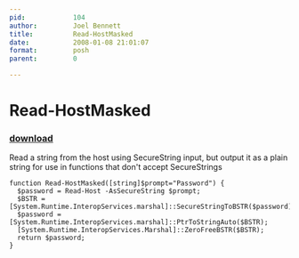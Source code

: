 ```yaml
---
pid:            104
author:         Joel Bennett
title:          Read-HostMasked
date:           2008-01-08 21:01:07
format:         posh
parent:         0

---
```


# Read-HostMasked

### [download](Scripts\104.ps1)

Read a string from the host using SecureString input, but output it as a plain string for use in functions that don't accept SecureStrings

```posh
function Read-HostMasked([string]$prompt="Password") {
  $password = Read-Host -AsSecureString $prompt; 
  $BSTR = [System.Runtime.InteropServices.marshal]::SecureStringToBSTR($password);
  $password = [System.Runtime.InteropServices.marshal]::PtrToStringAuto($BSTR);
  [System.Runtime.InteropServices.Marshal]::ZeroFreeBSTR($BSTR);
  return $password;
}

```
